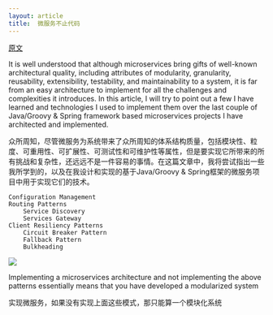 ```yaml
---
layout: article
title:  微服务不止代码
---
```


[原文](https://dzone.com/articles/microservices-more-than-writing-code?fromrel=true)

It is well understood that although microservices bring gifts of well-known architectural quality, including attributes of modularity, granularity, reusability, extensibility, testability, and maintainability to a system, it is far from an easy architecture to implement for all the challenges and complexities it introduces. In this article, I will try to point out a few I have learned and technologies I used to implement them over the last couple of Java/Groovy & Spring framework based microservices projects I have architected and implemented.

众所周知，尽管微服务为系统带来了众所周知的体系结构质量，包括模块性、粒度、可重用性、可扩展性、可测试性和可维护性等属性，但是要实现它所带来的所有挑战和复杂性，还远远不是一件容易的事情。在这篇文章中，我将尝试指出一些我所学到的，以及在我设计和实现的基于Java/Groovy & Spring框架的微服务项目中用于实现它们的技术。

```
Configuration Management
Routing Patterns
    Service Discovery
    Services Gateway
Client Resiliency Patterns
    Circuit Breaker Pattern
    Fallback Pattern
    Bulkheading
```

![](/images/microservices.png)


Implementing a microservices architecture and not implementing the above patterns essentially means that you have developed a modularized system

实现微服务，如果没有实现上面这些模式，那只能算一个模块化系统